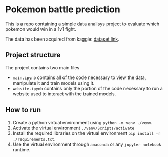 # Pokemon battle prediction
This is a repo containing a simple data analisys project to evaluate which pokemon would win in a 1v1 fight.

The data has been acquired from kaggle: [dataset link](https://www.kaggle.com/datasets/abcsds/pokemon).
## Project structure
The project contains two main files
- `main.ipynb` contains all of the code necessary to view the data, manipulate it and train models using it.
- `website.ipynb` contains only the portion of the code necessary to run a website used to interact with the trained models.

## How to run
1. Create a python virtual environment using `python -m venv ./venv`.
2. Activate the virtual environment `./venv/Scripts/activate`
3. Install the required libraries on the virtual environment `pip install -r ./requirements.txt`.
4. Use the virtual environment through `anaconda` or any `jupyter notebook` runtime.